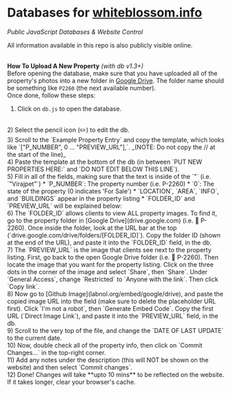 # Databases for [whiteblossom.info](https://whiteblossom.info)
_Public JavaScript Databases & Website Control_
<br>

All information available in this repo is also publicly visible online.
<br><br>

**How To Upload A New Property** _(with db v1.3+)_<br>
Before opening the database, make sure that you have uploaded all of the property's photos into a new folder in [Google Drive](drive.google.com). The folder name should be something like `P2260` (the next available number).<br>Once done, follow these steps:
<br>
1) Click on `db.js` to open the database.
<br>
2) Select the pencil icon (✏️) to edit the db.
<br>
3) Scroll to the `Example Property Entry` and copy the template, which looks like `["P_NUMBER", 0 ... "PREVIEW_URL"],`.
_(NOTE: Do not copy the // at the start of the line)_
<br>
4) Paste the template at the bottom of the db (in between `PUT NEW PROPERTIES HERE:` and `DO NOT EDIT BELOW THIS LINE`).
<br>
5) Fill in all of the fields, making sure that the text is inside of the `"` (i.e. `"Virajpet"`)
   * `P_NUMBER`: The property number (i.e. P-2260)
   * `0`: The state of the property (0 indicates 'For Sale')
   * `LOCATION`, `AREA`, `INFO`, and `BUILDINGS` appear in the property listing
   * `FOLDER_ID` and `PREVIEW_URL` will be explained below:
<br>
6) The `FOLDER_ID` allows clients to view ALL property images. To find it, go to the property folder in [Google Drive](drive.google.com) (i.e. 📁 P-2260). Once inside the folder, look at the URL bar at the top (`drive.google.com/drive/folders/[FOLDER_ID]`). Copy the folder ID (shown at the end of the URL), and paste it into the `FOLDER_ID` field, in the db.
<br>
7) The `PREVIEW_URL` is the image that clients see next to the property listing. First, go back to the open Google Drive folder (i.e. 📁 P-2260). Then locate the image that you want for the property listing. Click on the three dots in the corner of the image and select `Share`, then `Share`. Under `General Access`, change `Restricted` to `Anyone with the link`. Then click `Copy link`.
<br>
8) Now go to [Github Image](labnol.org/embed/google/drive), and paste the copied image URL into the field (make sure to delete the placeholder URL first). Click `I'm not a robot`, then `Generate Embed Code`. Copy the first URL (`Direct Image Link`), and paste it into the `PREVIEW_URL` field, in the db.
<br>
9) Scroll to the very top of the file, and change the `DATE OF LAST UPDATE` to the current date.
<br>
10) Now, double check all of the property info, then click on `Commit Changes...` in the top-right corner.
<br>
11) Add any notes under the description (this will NOT be shown on the website) and then select `Commit changes`.
<br>
12) Done! Changes will take **upto 10 mins** to be reflected on the website. If it takes longer, clear your browser's cache.
<br>